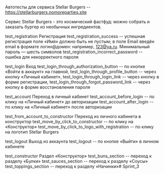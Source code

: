 Автотесты для сервиса Stellar Burgers -- https://stellarburgers.nomoreparties.site

Сервис Stellar Burgers - это космический фастфуд: можно собрать и заказать бургер из необычных ингредиентов.

test_registration
Регистрация 
   test_registration_success -- успешная регистрация
    поле «Имя» должно быть не пустым; в поле Email введён email в формате логин@домен:
    например, 123@ya.ru. Минимальный пароль — шесть символов
   test_registration_incorrect_password -- ошибка для некорректного пароля

test_login
Вход
   test_login_through_authorization_button -- по кнопке «Войти в аккаунт» на главной,
   test_login_through_profile_button -- через кнопку «Личный кабинет»,
   test_login_through_login_link -- через кнопку в форме регистрации,
   test_login_through_forgot_password_link -- через кнопку в форме восстановления пароля

test_account
Переход в личный кабинет
   test_account_before_login -- по клику на «Личный кабинет» до авторизации
   test_account_after_login -- по клику на «Личный кабинет» после авторизации

test_from_account_to_constructor
Переход из личного кабинета в конструктор
   test_move_by_click_to_constructor -- по клику на «Конструктор»
   test_move_by_click_to_logo_with_registration -- по клику на логотип Stellar Burgers

test_logout
Выход из аккаунта
   test_logout -- по кнопке «Выйти» в личном кабинете

test_constructor
Раздел «Конструктор» 
   test_buns_section -- переход к разделу «Булки»
   test_sauces_section -- переход к разделу «Соусы»
   test_toppings_section -- переход к разделу «Начинки»#   S p r i n t _ 3  
 